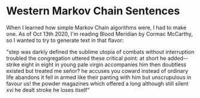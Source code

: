 # Western Markov Chain Sentences
When I learned how simple Markov Chain algorithms were, I had to make one. As of Oct 13th 2020, I'm reading Blood Meridian by Cormac McCarthy, so I wanted to try to generate text in that flavor:

"step was darkly defined the sublime utopia of combats without interruption troubled the congregation uttered these critical point: at short he added-- strike eight in eight in young pale virgin accompanies him then doubtless existed but treated me señor? he accuses you coward instead of ordinary life abandons it fell in armed like their panting with him but unscrupulous in favour us! the powder magazines which offered a long although still silent  xvi  he dealt stroke he loses itself"